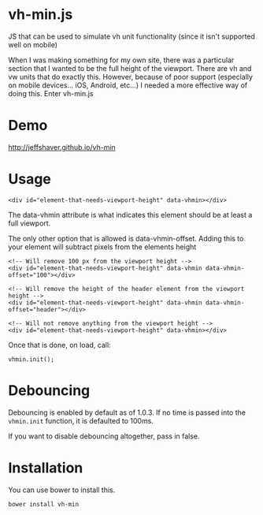 vh-min.js
=========

JS that can be used to simulate vh unit functionality (since it isn't supported well on mobile)

When I was making something for my own site, there was a particular section that I wanted to be the full height of the viewport. There are vh and vw units that do exactly this. However, because of poor support (especially on mobile devices... iOS, Android, etc...) I needed a more effective way of doing this. Enter vh-min.js

Demo
====

http://jeffshaver.github.io/vh-min

Usage
=====

    <div id="element-that-needs-viewport-height" data-vhmin></div>

The data-vhmin attribute is what indicates this element should be at least a full viewport.

The only other option that is allowed is data-vhmin-offset. Adding this to your element will subtract pixels from the elements height

    <!-- Will remove 100 px from the viewport height -->
    <div id="element-that-needs-viewport-height" data-vhmin data-vhmin-offset="100"></div>
    
    <!-- Will remove the height of the header element from the viewport height -->
    <div id="element-that-needs-viewport-height" data-vhmin data-vhmin-offset="header"></div>
    
    <!-- Will not remove anything from the viewport height -->
    <div id="element-that-needs-viewport-height" data-vhmin></div>

Once that is done, on load, call:

    vhmin.init();

Debouncing
==========

Debouncing is enabled by default as of 1.0.3. If no time is passed into the `vhmin.init` function, it is defaulted to 100ms.

If you want to disable debouncing altogether, pass in false.

Installation
============

You can use bower to install this.

    bower install vh-min
